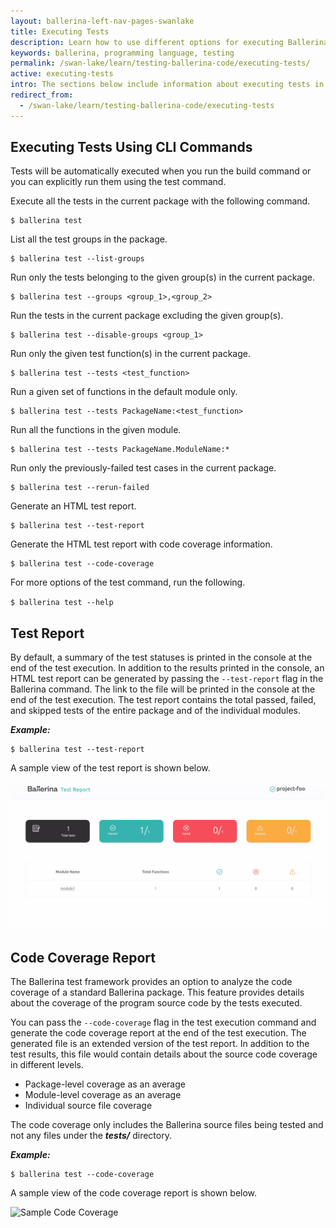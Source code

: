 ```yaml
---
layout: ballerina-left-nav-pages-swanlake
title: Executing Tests
description: Learn how to use different options for executing Ballerina tests.
keywords: ballerina, programming language, testing
permalink: /swan-lake/learn/testing-ballerina-code/executing-tests/
active: executing-tests
intro: The sections below include information about executing tests in Ballerina.
redirect_from:
  - /swan-lake/learn/testing-ballerina-code/executing-tests
---
```


## Executing Tests Using CLI Commands

Tests will be automatically executed when you run the build command or you can explicitly run them using the test command. 

Execute all the tests in the current package with the following command.

```
$ ballerina test
```

List all the test groups in the package.

```
$ ballerina test --list-groups
```

Run only the tests belonging to the given group(s) in the current package.

```
$ ballerina test --groups <group_1>,<group_2>
```

Run the tests in the current package excluding the given group(s).

```
$ ballerina test --disable-groups <group_1>
```

Run only the given test function(s) in the current package.

```
$ ballerina test --tests <test_function>
```

Run a given set of functions in the default module only.

```
$ ballerina test --tests PackageName:<test_function>
```

Run all the functions in the given module.

```
$ ballerina test --tests PackageName.ModuleName:*
```

Run only the previously-failed test cases in the current package.

```
$ ballerina test --rerun-failed
```

Generate an HTML test report.

```
$ ballerina test --test-report
```

Generate the HTML test report with code coverage information.

```
$ ballerina test --code-coverage
```

For more options of the test command, run the following.

`$ ballerina test --help` 

## Test Report

By default, a summary of the test statuses is printed in the console at the end of the test execution.
In addition to the results printed in the console, an HTML test report can be generated by passing the `--test-report` flag in the Ballerina command. The link to the file will be printed in the console at the end of the test execution.
The test report contains the total passed, failed, and skipped tests of the entire package and of the individual modules.

***Example:***

```
$ ballerina test --test-report
```

A sample view of the test report is shown below.

![Sample Test Report](/swan-lake/learn/images/test-report.gif)

## Code Coverage Report

The Ballerina test framework provides an option to analyze the code coverage of a standard Ballerina package.
This feature provides details about the coverage of the program source code by the tests executed.

You can pass the `--code-coverage`  flag in the test execution command and generate the code coverage report at the end of the test execution. The generated file is an extended version of the test report.
In addition to the test results, this file would contain details about the source code coverage in different levels.

*   Package-level coverage as an average
*   Module-level coverage as an average
*   Individual source file coverage

The code coverage only includes the Ballerina source files being tested and not any files under the **_tests/_** directory.

***Example:***

```
$ ballerina test --code-coverage
```

A sample view of the code coverage report is shown below.

![Sample Code Coverage](/swan-lake/learn/images/code-cov.gif)
